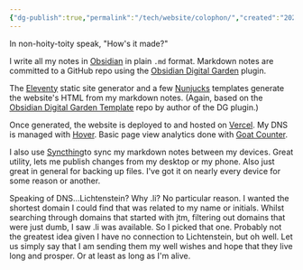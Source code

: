 ```yaml
---
{"dg-publish":true,"permalink":"/tech/website/colophon/","created":"2024-08-15","updated":"2025-03-13"}
---
```



In non-hoity-toity speak, "How's it made?"

I write all my notes in [Obsidian](https://obsidian.md/) in plain `.md` format. Markdown notes are committed to a GitHub repo using the [Obsidian Digital Garden](https://github.com/oleeskild/obsidian-digital-garden) plugin.

The [Eleventy](https://www.11ty.dev/) static site generator and a few [Nunjucks](https://mozilla.github.io/nunjucks/) templates generate the website's HTML from my markdown notes. (Again, based on the [Obsidian Digital Garden Template](https://github.com/oleeskild/digitalgarden) repo by author of the DG plugin.)

Once generated, the website is deployed to and hosted on [Vercel](https://vercel.com/). My DNS is managed with [Hover](https://www.hover.com/). Basic page view analytics done with [Goat Counter](https://www.goatcounter.com/).

I also use [Syncthing](https://syncthing.net/)to sync my markdown notes between my devices. Great utility, lets me publish changes from my desktop or my phone. Also just great in general for backing up files. I've got it on nearly every device for some reason or another.

Speaking of DNS...Lichtenstein? Why .li? No particular reason. I wanted the shortest domain I could find that was related to my name or initials. Whilst searching through domains that started with jtm, filtering out domains that were just dumb, I saw .li was available. So I picked that one. Probably not the greatest idea given I have no connection to Lichtenstein, but oh well. Let us simply say that I am sending them my well wishes and hope that they live long and prosper. Or at least as long as I'm alive.
